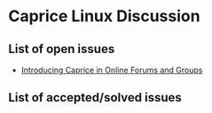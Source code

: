 # Caprice Linux Discussion

## List of open issues

- [Introducing Caprice in Online Forums and Groups](https://github.com/Caprice-Linux/discuss/issues/1)

## List of accepted/solved issues 

